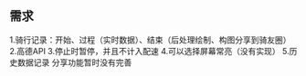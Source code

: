 ## 需求
1.骑行记录：开始、过程（实时数据）、结束（后处理绘制、构图分享到骑友圈）
2.高德API
3.停止时暂停，并且不计入配速
4.可以选择屏幕常亮（没有实现）
5.历史数据记录
分享功能暂时没有完善
